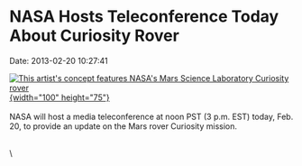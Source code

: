 NASA Hosts Teleconference Today About Curiosity Rover
=====================================================

Date: 2013-02-20 10:27:41

[![This artist\'s concept features NASA\'s Mars Science Laboratory
Curiosity
rover](http://www.jpl.nasa.gov/images/msl/20120607/pia15791-th.jpg){width="100"
height="75"}](http://www.jpl.nasa.gov/news/news.cfm?release=2013-065&rn=news.xml&rst=3700)\
\
NASA will host a media teleconference at noon PST (3 p.m. EST) today,
Feb. 20, to provide an update on the Mars rover Curiosity mission.

\
\
